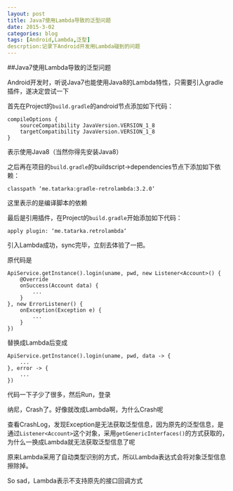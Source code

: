 ```yaml
---
layout: post
title: Java7使用Lambda导致的泛型问题
date: 2015-3-02
categories: blog
tags: [Android,Lambda,泛型]
descrption:记录下Android开发用Lambda碰到的问题
---
```


##Java7使用Lambda导致的泛型问题

Android开发时，听说Java7也能使用Java8的Lambda特性，只需要引入gradle插件，遂决定尝试一下

首先在Project的`build.gradle`的android节点添加如下代码：

```
compileOptions {
	sourceCompatibility JavaVersion.VERSION_1_8
    targetCompatibility JavaVersion.VERSION_1_8
}
```

表示使用Java8（当然你得先安装Java8）

之后再在项目的`build.gradle`的buildscript->dependencies节点下添加如下依赖：

```
classpath ‘me.tatarka:gradle-retrolambda:3.2.0‘
```

这里表示的是编译脚本的依赖

最后是引用插件，在Project的`build.gradle`开始添加如下代码：

```
apply plugin: ‘me.tatarka.retrolambda‘
```

引入Lambda成功，sync完毕，立刻去体验了一把。

原代码是

```
ApiService.getInstance().login(uname, pwd, new Listener<Account>() {
	@Override
	onSuccess(Account data) {
		...
	}
}, new ErrorListener() {
	onException(Exception e) {
		...
	}
})
```

替换成Lambda后变成

```
ApiService.getInstance().login(uname, pwd, data -> {
	...
}, error -> {
	...
})
```

代码一下子少了很多，然后Run，登录

纳尼，Crash了。好像就改成Lambda啊，为什么Crash呢

查看CrashLog，发现Exception是无法获取泛型信息，因为原先的泛型信息，是通过`Listener<Account>`这个对象，采用`getGenericInterfaces()`的方式获取的，为什么一换成Lambda就无法获取泛型信息了呢

原来Lambda采用了自动类型识别的方式，所以Lambda表达式会将对象泛型信息擦除掉。

So sad，Lambda表示不支持原先的接口回调方式



